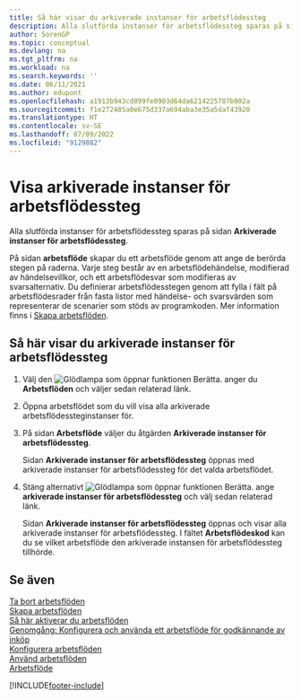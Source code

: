 ```yaml
---
title: Så här visar du arkiverade instanser för arbetsflödessteg
description: Alla slutförda instanser för arbetsflödessteg sparas på sidan Arkiverade instanser för arbetsflödessteg. Varje steg består av ett arbetsflödeshändelse och arbetsflödessvar.
author: SorenGP
ms.topic: conceptual
ms.devlang: na
ms.tgt_pltfrm: na
ms.workload: na
ms.search.keywords: ''
ms.date: 06/11/2021
ms.author: edupont
ms.openlocfilehash: a1913b943cd899fe0903d64da6214225787b002a
ms.sourcegitcommit: f1e272485a0e675d337a694aba3e35a5daf43920
ms.translationtype: HT
ms.contentlocale: sv-SE
ms.lasthandoff: 07/09/2022
ms.locfileid: "9129882"
---
```

# <a name="view-archived-workflow-step-instances"></a>Visa arkiverade instanser för arbetsflödessteg

Alla slutförda instanser för arbetsflödessteg sparas på sidan **Arkiverade instanser för arbetsflödessteg**.  

På sidan **arbetsflöde** skapar du ett arbetsflöde genom att ange de berörda stegen på raderna. Varje steg består av en arbetsflödehändelse, modifierad av händelsevillkor, och ett arbetsflödesvar som modifieras av svarsalternativ. Du definierar arbetsflödesstegen genom att fylla i fält på arbetsflödesrader från fasta listor med händelse- och svarsvärden som representerar de scenarier som stöds av programkoden. Mer information finns i [Skapa arbetsflöden](across-how-to-create-workflows.md).  

## <a name="to-view-archived-workflow-step-instances"></a>Så här visar du arkiverade instanser för arbetsflödessteg

1. Välj den ![Glödlampa som öppnar funktionen Berätta.](media/ui-search/search_small.png "Berätta för mig vad du vill göra") anger du **Arbetsflöden** och väljer sedan relaterad länk.  
2. Öppna arbetsflödet som du vill visa alla arkiverade arbetsflödessteginstanser för.  
3. På sidan **Arbetsflöde** väljer du åtgärden **Arkiverade instanser för arbetsflödessteg**.  

   Sidan **Arkiverade instanser för arbetsflödessteg** öppnas med arkiverade instanser för arbetsflödessteg för det valda arbetsflödet.  
4. Stäng alternativt ![Glödlampa som öppnar funktionen Berätta.](media/ui-search/search_small.png "Berätta för mig vad du vill göra") ange **arkiverade instanser för arbetsflödessteg** och välj sedan relaterad länk.  

   Sidan **Arkiverade instanser för arbetsflödessteg** öppnas och visar alla arkiverade instanser för arbetsflödessteg. I fältet **Arbetsflödeskod** kan du se vilket arbetsflöde den arkiverade instansen för arbetsflödessteg tillhörde.  

## <a name="see-also"></a>Se även

[Ta bort arbetsflöden](across-how-to-delete-workflows.md)  
[Skapa arbetsflöden](across-how-to-create-workflows.md)  
[Så här aktiverar du arbetsflöden](across-how-to-enable-workflows.md)  
[Genomgång: Konfigurera och använda ett arbetsflöde för godkännande av inköp](walkthrough-setting-up-and-using-a-purchase-approval-workflow.md)  
[Konfigurera arbetsflöden](across-set-up-workflows.md)  
[Använd arbetsflöden](across-use-workflows.md)  
[Arbetsflöde](across-workflow.md)


[!INCLUDE[footer-include](includes/footer-banner.md)]